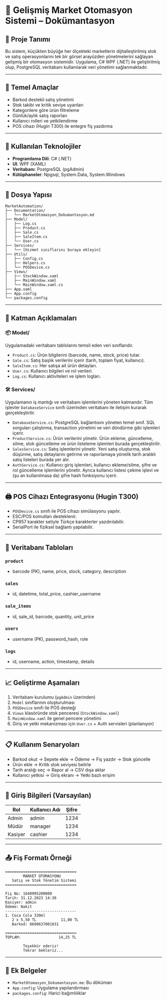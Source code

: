 
# 🧾 Gelişmiş Market Otomasyon Sistemi – Dokümantasyon

## 📌 Proje Tanımı

Bu sistem, küçükten büyüğe her ölçekteki marketlerin dijitalleştirilmiş stok ve satış operasyonlarını tek bir görsel arayüzden yönetmelerini sağlayan gelişmiş bir otomasyon sistemidir. Uygulama, C# WPF (.NET) ile geliştirilmiş olup, PostgreSQL veritabanı kullanılarak veri yönetimi sağlanmaktadır.

---

## 🎯 Temel Amaçlar

- Barkod destekli satış yönetimi
- Stok takibi ve kritik seviye uyarıları
- Kategorilere göre ürün filtreleme
- Günlük/aylık satış raporları
- Kullanıcı rolleri ve yetkilendirme
- POS cihazı (Hugin T300) ile entegre fiş yazdırma

---

## 🧰 Kullanılan Teknolojiler

- **Programlama Dili**: C# (.NET)
- **UI**: WPF (XAML)
- **Veritabanı**: PostgreSQL (pgAdmin)
- **Kütüphaneler**: Npgsql, System.Data, System.Windows

---

## 📂 Dosya Yapısı

```
MarketAutomation/
├── Documentation/
│   └── MarketOtomasyon_Dokumantasyon.md
├── Model/
│   ├── Log.cs
│   ├── Product.cs
│   ├── Sale.cs
│   ├── SaleItem.cs
│   └── User.cs
├── Services/
│   └── [Hizmet sınıflarını buraya ekleyin]
├── Utils/
│   ├── Config.cs
│   ├── Helpers.cs
│   └── POSDevice.cs
├── Views/
│   ├── StockWindow.xaml
│   ├── MainWindow.xaml
│   └── MainWindow.xaml.cs
├── App.xaml
├── App.config
└── packages.config
```

---

## 🧱 Katman Açıklamaları

### 📦 Model/
Uygulamadaki veritabanı tablolarını temsil eden veri sınıflarıdır.

- `Product.cs`: Ürün bilgilerini (barcode, name, stock, price) tutar.
- `Sale.cs`: Satış başlık verilerini içerir (tarih, toplam fiyat, kullanıcı).
- `SaleItem.cs`: Her satışa ait ürün detayları.
- `User.cs`: Kullanıcı bilgileri ve rol verileri.
- `Log.cs`: Kullanıcı aktiviteleri ve işlem logları.


### 🛠️ Services/
Uygulamanın iş mantığı ve veritabanı işlemlerini yöneten katmandır. Tüm işlevler `DatabaseService` sınıfı üzerinden veritabanı ile iletişim kurarak gerçekleştirilir.

- `DatabaseService.cs`: PostgreSQL bağlantısını yöneten temel sınıf. SQL sorguları çalıştırma, transaction yönetimi ve veri döndürme gibi işlemleri içerir.
- `ProductService.cs`: Ürün verilerini yönetir. Ürün ekleme, güncelleme, silme, stok güncelleme ve ürün listeleme işlemleri burada gerçekleştirilir.
- `SalesService.cs`: Satış işlemlerini yönetir. Yeni satış oluşturma, stok düşürme, satış detaylarını getirme ve raporlamaya yönelik tarih aralıklı satış listeleri burada yer alır.
- `AuthService.cs`: Kullanıcı giriş işlemleri, kullanıcı ekleme/silme, şifre ve rol güncelleme işlemlerini yönetir. Ayrıca kullanıcı listesi çekme işlevi ve (şu an kullanılmasa da) şifre hash fonksiyonu içerir.


---

## 🖨️ POS Cihazı Entegrasyonu (Hugin T300)

- `POSDevice.cs` sınıfı ile POS cihazı simülasyonu yapılır.
- ESC/POS komutları desteklenir.
- CP857 karakter setiyle Türkçe karakterler yazdırılabilir.
- SerialPort ile fiziksel bağlantı yapılabilir.

---

## 📝 Veritabanı Tabloları

### `product`
- barcode (PK), name, price, stock, category, description

### `sales`
- id, datetime, total_price, cashier_username

### `sale_items`
- id, sale_id, barcode, quantity, unit_price

### `users`
- username (PK), password_hash, role

### `logs`
- id, username, action, timestamp, details

---

## 📈 Geliştirme Aşamaları

1. Veritabanı kurulumu (`pgAdmin` üzerinden)
2. `Model` sınıflarının oluşturulması
3. `POSDevice` sınıfı ile POS desteği
4. `Views` klasöründe stok penceresi (`StockWindow.xaml`)
5. `MainWindow.xaml` ile genel pencere yönetimi
6. Giriş ve yetki mekanizması için `User.cs` + Auth servisleri (planlanıyor)

---

## 📋 Kullanım Senaryoları

- Barkod okut → Sepete ekle → Ödeme → Fiş yazdır → Stok güncelle
- Ürün ekle → Kritik stok seviyesi belirle
- Tarih aralığı seç → Rapor al → CSV dışa aktar
- Kullanıcı yetkisi → Giriş ekranı → Yetki bazlı erişim

---

## 🔐 Giriş Bilgileri (Varsayılan)

| Rol       | Kullanıcı Adı | Şifre  |
|-----------|----------------|--------|
| Admin     | admin          | 1234   |
| Müdür     | manager        | 1234   |
| Kasiyer   | cashier        | 1234   |

---

## 📤 Fiş Formatı Örneği

```
================================
        MARKET OTOMASYONU
   Satış ve Stok Yönetim Sistemi
================================

Fiş No: 1640995200000
Tarih: 31.12.2023 14:30
Kasiyer: admin
Ödeme: Nakit
--------------------------------
1. Coca Cola 330ml
   2 x 5,50 TL           11,00 TL
   Barkod: 8690637001031

================================
TOPLAM:                 14,25 TL

        Teşekkür ederiz!
        Tekrar bekleriz...
```

---

## 📎 Ek Belgeler

- `MarketOtomasyon_Dokumantasyon.me`: Bu döküman
- `App.config`: Uygulama yapılandırması
- `packages.config`: Harici bağımlılıklar
